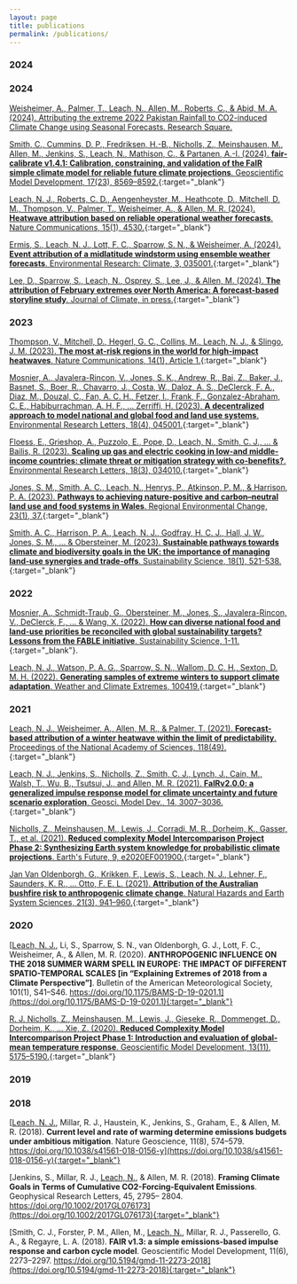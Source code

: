 ```yaml
---
layout: page
title: publications
permalink: /publications/
---
```


### 2024

### 2024

[Weisheimer, A., Palmer, T., <u>Leach, N.</u>, Allen, M., Roberts, C., & Abid, M. A. (2024). Attributing the extreme 2022 Pakistan Rainfall to CO2-induced Climate Change using Seasonal Forecasts. Research Square.](https://doi.org/10.21203/rs.3.rs-5383732/v1)

[Smith, C., Cummins, D. P., Fredriksen, H.-B., Nicholls, Z., Meinshausen, M., Allen, M., Jenkins, S., <u>Leach, N.</u>, Mathison, C., & Partanen, A.-I. (2024). **<span style="" class="text typewriter">fair-calibrate</span> v1.4.1: Calibration, constraining, and validation of the FaIR simple climate model for reliable future climate projections**. Geoscientific Model Development, 17(23), 8569–8592.](https://doi.org/10.5194/gmd-17-8569-2024){:target="_blank"}

[<u>Leach, N. J.</u>, Roberts, C. D., Aengenheyster, M., Heathcote, D., Mitchell, D. M., Thompson, V., Palmer, T., Weisheimer, A., & Allen, M. R. (2024). **Heatwave attribution based on reliable operational weather forecasts**. Nature Communications, 15(1), 4530.](https://doi.org/10.1038/s41467-024-48280-7){:target="_blank"}

[Ermis, S., <u>Leach, N. J.</u>, Lott, F. C., Sparrow, S. N., & Weisheimer, A. (2024). **Event attribution of a midlatitude windstorm using ensemble weather forecasts**. Environmental Research: Climate, 3, 035001.](https://doi.org/10.1088/2752-5295/ad4200){:target="_blank"}

[Lee, D., Sparrow, S., <u>Leach, N.</u>, Osprey, S., Lee, J., & Allen, M. (2024). **The attribution of February extremes over North America: A forecast-based storyline study**. Journal of Climate, in press.](https://doi.org/10.1175/JCLI-D-24-0074.1){:target="_blank"}

### 2023

[Thompson, V., Mitchell, D., Hegerl, G. C., Collins, M., <u>Leach, N. J.</u>, & Slingo, J. M. (2023). **The most at-risk regions in the world for high-impact heatwaves**. Nature Communications, 14(1), Article 1.](https://doi.org/10.1038/s41467-023-37554-1){:target="_blank"}

[Mosnier, A., Javalera-Rincon, V., Jones, S. K., Andrew, R., Bai, Z., Baker, J., Basnet, S., Boer, R., Chavarro, J., Costa, W., Daloz, A. S., DeClerck, F. A., Diaz, M., Douzal, C., Fan, A. C. H., Fetzer, I., Frank, F., Gonzalez-Abraham, C. E., Habiburrachman, A. H. F., <u>…</u> Zerriffi, H. (2023). **A decentralized approach to model national and global food and land use systems**. Environmental Research Letters, 18(4), 045001.](https://doi.org/10.1088/1748-9326/acc044){:target="_blank"}

[Floess, E., Grieshop, A., Puzzolo, E., Pope, D., <u>Leach, N.</u>, Smith, C. J., ... & Bailis, R. (2023). **Scaling up gas and electric cooking in low-and middle-income countries: climate threat or mitigation strategy with co-benefits?**. Environmental Research Letters, 18(3), 034010.](https://doi.org/10.1088/1748-9326/acb501){:target="_blank"}

[Jones, S. M., Smith, A. C., <u>Leach, N.</u>, Henrys, P., Atkinson, P. M., & Harrison, P. A. (2023). **Pathways to achieving nature-positive and carbon–neutral land use and food systems in Wales**. Regional Environmental Change, 23(1), 37.](https://doi.org/10.1007/s10113-023-02041-2){:target="_blank"}

[Smith, A. C., Harrison, P. A., <u>Leach, N. J.</u>, Godfray, H. C. J., Hall, J. W., Jones, S. M., ... & Obersteiner, M. (2023). **Sustainable pathways towards climate and biodiversity goals in the UK: the importance of managing land-use synergies and trade-offs**. Sustainability Science, 18(1), 521-538.](https://doi.org/10.1007/s11625-022-01242-8){:target="_blank"}

### 2022

[Mosnier, A., Schmidt-Traub, G., Obersteiner, M., Jones, S., Javalera-Rincon, V., DeClerck, F., <u>...</u> & Wang, X. (2022). **How can diverse national food and land-use priorities be reconciled with global sustainability targets? Lessons from the FABLE initiative**. Sustainability Science, 1-11.](https://doi.org/10.1007/s11625-022-01227-7){:target="_blank"}.

[<u>Leach, N. J.</u>, Watson, P. A. G., Sparrow, S. N., Wallom, D. C. H., Sexton, D. M. H. (2022). **Generating samples of extreme winters to support climate adaptation**. Weather and Climate Extremes, 100419.](https://doi.org/10.1016/j.wace.2022.100419){:target="_blank"}

### 2021

[<u>Leach, N. J.</u>, Weisheimer, A., Allen, M. R., & Palmer, T. (2021). **Forecast-based attribution of a winter heatwave within the limit of predictability**. Proceedings of the National Academy of Sciences, 118(49).](https://doi.org/10.1073/pnas.2112087118){:target="_blank"}

[<u>Leach, N. J.</u>, Jenkins, S., Nicholls, Z., Smith, C. J., Lynch, J., Cain, M., Walsh, T., Wu, B., Tsutsui, J., and Allen, M. R. (2021). **FaIRv2.0.0: a generalized impulse response model for climate uncertainty and future scenario exploration**, Geosci. Model Dev., 14, 3007–3036.](https://doi.org/10.5194/gmd-14-3007-2021){:target="_blank"}

[Nicholls, Z., Meinshausen, M., Lewis, J., Corradi, M. R., Dorheim, K., Gasser, T., <u>et al.</u> (2021). **Reduced complexity Model Intercomparison Project Phase 2: Synthesizing Earth system knowledge for probabilistic climate projections**. Earth's Future, 9, e2020EF001900.](https://doi.org/10.1029/2020EF001900){:target="_blank"}

[Jan Van Oldenborgh, G., Krikken, F., Lewis, S., <u>Leach, N. J.</u>, Lehner, F., Saunders, K. R., … Otto, F. E. L. (2021). **Attribution of the Australian bushfire risk to anthropogenic climate change**. Natural Hazards and Earth System Sciences, 21(3), 941–960.](https://doi.org/10.5194/nhess-21-941-2021){:target="_blank"}

### 2020

[<u>Leach, N. J.</u>, Li, S., Sparrow, S. N., van Oldenborgh, G. J., Lott, F. C., Weisheimer, A., & Allen, M. R. (2020). **ANTHROPOGENIC INFLUENCE ON THE 2018 SUMMER WARM SPELL IN EUROPE: THE IMPACT OF DIFFERENT SPATIO-TEMPORAL SCALES [in “Explaining Extremes of 2018 from a Climate Perspective”]**. Bulletin of the American Meteorological Society, 101(1), S41–S46. https://doi.org/10.1175/BAMS-D-19-0201.1](https://doi.org/10.1175/BAMS-D-19-0201.1){:target="_blank"}

[R. J. Nicholls, Z., Meinshausen, M., Lewis, J., Gieseke, R., Dommenget, D., Dorheim, K., … Xie, Z. (2020). **Reduced Complexity Model Intercomparison Project Phase 1: Introduction and evaluation of global-mean temperature response**. Geoscientific Model Development, 13(11), 5175–5190.](https://doi.org/10.5194/gmd-13-5175-2020){:target="_blank"}

### 2019

### 2018

[<u>Leach, N. J.</u>, Millar, R. J., Haustein, K., Jenkins, S., Graham, E., & Allen, M. R. (2018). **Current level and rate of warming determine emissions budgets under ambitious mitigation**. Nature Geoscience, 11(8), 574–579. https://doi.org/10.1038/s41561-018-0156-y](https://doi.org/10.1038/s41561-018-0156-y){:target="_blank"}

[Jenkins, S., Millar, R. J., <u>Leach, N.</u>, & Allen, M. R. (2018). **Framing Climate Goals in Terms of Cumulative CO2-Forcing-Equivalent Emissions**. Geophysical Research Letters, 45, 2795– 2804. https://doi.org/10.1002/2017GL076173](https://doi.org/10.1002/2017GL076173){:target="_blank"}

[Smith, C. J., Forster, P. M., Allen, M., <u>Leach, N.</u>, Millar, R. J., Passerello, G. A., & Regayre, L. A. (2018). **FAIR v1.3: a simple emissions-based impulse response and carbon cycle model**. Geoscientific Model Development, 11(6), 2273–2297. https://doi.org/10.5194/gmd-11-2273-2018](https://doi.org/10.5194/gmd-11-2273-2018){:target="_blank"}